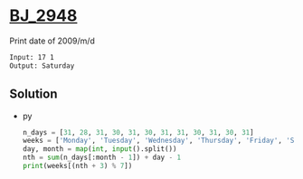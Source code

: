 # [BJ_2948](https://acmicpc.net/problem/2948)

Print date of 2009/m/d

```txt
Input: 17 1
Output: Saturday
```

## Solution

* py

  ```py
  n_days = [31, 28, 31, 30, 31, 30, 31, 31, 30, 31, 30, 31]
  weeks = ['Monday', 'Tuesday', 'Wednesday', 'Thursday', 'Friday', 'Saturday', 'Sunday']
  day, month = map(int, input().split())
  nth = sum(n_days[:month - 1]) + day - 1
  print(weeks[(nth + 3) % 7])
  ```

